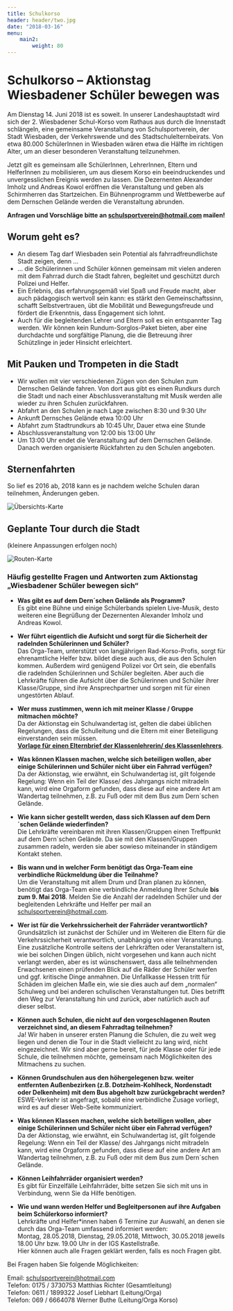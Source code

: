 ```yaml
---
title: Schulkorso
header: header/two.jpg
date: "2018-03-16"
menu: 
    main2:
        weight: 80
---
```


# Schulkorso – Aktionstag Wiesbadener Schüler bewegen was
Am Dienstag 14. Juni 2018 ist es soweit. In unserer Landeshauptstadt wird sich der 2. Wiesbadener Schul-Korso vom Rathaus aus durch die Innenstadt schlängeln, eine gemeinsame Veranstaltung von Schulsportverein, der Stadt Wiesbaden, der Verkehrswende und des Stadtschulelternbeirats. Von etwa 80.000 SchülerInnen in Wiesbaden wären etwa die Hälfte im richtigen Alter, um an dieser besonderen Veranstaltung teilzunehmen. 

Jetzt gilt es gemeinsam alle SchülerInnen, LehrerInnen, Eltern und HelferInnen zu mobilisieren, um aus diesem Korso ein beeindruckendes und unvergesslichen Ereignis werden zu lassen. Die Dezernenten Alexander Imholz und Andreas Kowol eröffnen die Veranstaltung und geben als Schirmherren das Startzeichen. Ein Bühnenprogramm und Wettbewerbe auf dem Dernschen Gelände werden die Veranstaltung abrunden.

**Anfragen und Vorschläge bitte an [schulsportverein@hotmail.com](mailto:schulsportverein@hotmail.com) mailen!**

## Worum geht es?

* An diesem Tag darf Wiesbaden sein Potential als fahrradfreundlichste Stadt zeigen, denn …
* … die Schülerinnen und Schüler können gemeinsam mit vielen anderen mit dem Fahrrad durch die Stadt fahren, begleitet und geschützt durch Polizei und Helfer.
* Ein Erlebnis, das erfahrungsgemäß viel Spaß und Freude macht, aber auch pädagogisch wertvoll sein kann: es stärkt den Gemeinschaftssinn, schafft Selbstvertrauen, übt die Mobilität und Bewegungsfreude und fördert die Erkenntnis, dass Engagement sich lohnt.
* Auch für die begleitenden Lehrer und Eltern soll es ein entspannter Tag werden. Wir können kein Rundum-Sorglos-Paket bieten, aber eine durchdachte und sorgfältige Planung, die die Betreuung ihrer Schützlinge in jeder Hinsicht erleichtert.

## Mit Pauken und Trompeten in die Stadt

* Wir wollen mit vier verschiedenen Zügen von den Schulen zum Dernschen Gelände fahren. Von dort aus gibt es einen Rundkurs durch die Stadt und nach einer Abschlussveranstaltung mit Musik werden alle wieder zu ihren Schulen zurückfahren.
* Abfahrt an den Schulen je nach Lage zwischen 8:30 und 9:30 Uhr
* Ankunft Dernsches Gelände etwa 10:00 Uhr
* Abfahrt zum Stadtrundkurs ab 10:45 Uhr, Dauer etwa eine Stunde
* Abschlussveranstaltung von 12:00 bis 13:00 Uhr
* Um 13:00 Uhr endet die Veranstaltung auf dem Dernschen Gelände. Danach werden organisierte Rückfahrten zu den Schulen angeboten.

## Sternenfahrten

So lief es 2016 ab, 2018 kann es je nachdem welche Schulen daran teilnehmen, Änderungen geben.

![Übersichts-Karte](korso/stadtkorsoc3bcberblick2.png)

## Geplante Tour durch die Stadt

(kleinere Anpassungen erfolgen noch)

![Routen-Karte](korso/strecke.jpg)

### Häufig gestellte Fragen und Antworten zum Aktionstag „Wiesbadener Schüler bewegen sich“

* **Was gibt es auf dem Dern´schen Gelände als Programm?**  
  Es gibt eine Bühne und einige Schülerbands spielen Live-Musik, desto weiteren eine Begrüßung der Dezernenten Alexander Imholz und Andreas Kowol.

* **Wer führt eigentlich die Aufsicht und sorgt für die Sicherheit der radelnden Schülerinnen und Schüler?**  
  Das Orga-Team, unterstützt von langjährigen Rad-Korso-Profis, sorgt für ehrenamtliche Helfer bzw. bildet diese auch aus, die aus den Schulen kommen. Außerdem wird genügend Polizei vor Ort sein, die ebenfalls die radelnden Schülerinnen und Schüler begleiten. Aber auch die Lehrkräfte führen die Aufsicht über die Schülerinnen und Schüler ihrer Klasse/Gruppe, sind ihre Ansprechpartner und sorgen mit für einen ungestörten Ablauf.

* **Wer muss zustimmen, wenn ich mit meiner Klasse / Gruppe mitmachen möchte?**  
  Da der Aktionstag ein Schulwandertag ist, gelten die dabei üblichen Regelungen, dass die Schulleitung und die Eltern mit einer Beteiligung einverstanden sein müssen.  
  **[Vorlage für einen Elternbrief der Klassenlehrerin/ des Klassenlehrers](korso/Schülerkorso-2018-Elternbrief.doc)**.

* **Was können Klassen machen, welche sich beteiligen wollen, aber einige Schülerinnen und Schüler nicht über ein Fahrrad verfügen?**  
  Da der Aktionstag, wie erwähnt, ein Schulwandertag ist, gilt folgende Regelung: Wenn ein Teil der Klasse/ des Jahrgangs nicht mitradeln kann, wird eine Orgaform gefunden, dass diese auf eine andere Art am Wandertag teilnehmen, z.B. zu Fuß oder mit dem Bus zum Dern´schen Gelände.

* **Wie kann sicher gestellt werden, dass sich Klassen auf dem Dern´schen Gelände wiederfinden?**  
  Die Lehrkräfte vereinbaren mit ihren Klassen/Gruppen einen Treffpunkt auf dem Dern´schen Gelände. Da sie mit den Klassen/Gruppen zusammen radeln, werden sie aber sowieso miteinander in ständigem Kontakt stehen.

* **Bis wann und in welcher Form benötigt das Orga-Team eine verbindliche Rückmeldung über die Teilnahme?**  
  Um die Veranstaltung mit allem Drum und Dran planen zu können, benötigt das Orga-Team eine verbindliche Anmeldung Ihrer Schule **bis zum 9. Mai 2018**. Melden Sie die Anzahl der radelnden Schüler und der begleitenden Lehrkräfte und Helfer per mail an [schulsportverein@hotmail.com](mailto:schulsportverein@hotmail.com).

* **Wer ist für die Verkehrssicherheit der Fahrräder verantwortlich?**  
 Grundsätzlich ist zunächst der Schüler und im Weiteren die Eltern für die Verkehrssicherheit verantwortlich, unabhängig von einer Veranstaltung. Eine zusätzliche Kontrolle seitens der Lehrkräften oder Veranstaltern ist, wie bei solchen Dingen üblich, nicht vorgesehen und kann auch nicht verlangt werden, aber es ist wünschenswert, dass alle teilnehmenden Erwachsenen einen prüfenden Blick auf die Räder der Schüler werfen und ggf. kritische Dinge anmahnen. Die Unfallkasse Hessen tritt für Schäden im gleichen Maße ein, wie sie dies auch auf dem „normalen“ Schulweg und bei anderen schulischen Veranstaltungen tut. Dies betrifft den Weg zur Veranstaltung hin und zurück, aber natürlich auch auf dieser selbst.

* **Können auch Schulen, die nicht auf den vorgeschlagenen Routen verzeichnet sind, an diesem Fahrradtag teilnehmen?**  
  Ja! Wir haben in unserer ersten Planung die Schulen, die zu weit weg liegen und denen die Tour in die Stadt vielleicht zu lang wird, nicht eingezeichnet. Wir sind aber gerne bereit, für jede Klasse oder für jede Schule, die teilnehmen möchte, gemeinsam nach Möglichkeiten des Mitmachens zu suchen.

* **Können Grundschulen aus den höhergelegenen bzw. weiter entfernten Außenbezirken (z.B. Dotzheim-Kohlheck, Nordenstadt oder Delkenheim) mit dem Bus abgeholt bzw zurückgebracht werden?**  
  ESWE-Verkehr ist angefragt, sobald eine verbindliche Zusage vorliegt, wird es auf dieser Web-Seite kommuniziert.

* **Was können Klassen machen, welche sich beteiligen wollen, aber einige Schülerinnen und Schüler nicht über ein Fahrrad verfügen?**  
  Da der Aktionstag, wie erwähnt, ein Schulwandertag ist, gilt folgende Regelung: Wenn ein Teil der Klasse/ des Jahrgangs nicht mitradeln kann, wird eine Orgaform gefunden, dass diese auf eine andere Art am Wandertag teilnehmen, z.B. zu Fuß oder mit dem Bus zum Dern´schen Gelände.  
  
* **Können Leihfahrräder organisiert werden?**  
  Es gibt für Einzelfälle Leihfahrräder, bitte setzen Sie sich mit uns in Verbindung, wenn Sie da Hilfe benötigen.

* **Wie und wann werden Helfer und Begleitpersonen auf ihre Aufgaben beim Schülerkorso informiert?**  
  Lehrkräfte und Helfer\*innen haben 6 Termine zur Auswahl, an denen sie durch das Orga-Team umfassend informiert werden:  
  Montag, 28.05.2018, Dienstag, 29.05.2018, Mittwoch, 30.05.2018 jeweils 18.00 Uhr bzw. 19.00 Uhr in der IGS Kastellstraße.  
  Hier können auch alle Fragen geklärt werden, falls es noch Fragen gibt.


Bei Fragen haben Sie folgende Möglichkeiten:

Email: [schulsportverein@hotmail.com](mailto:schulsportverein@hotmail.com)  
Telefon: 0175 / 3730753 Matthias Richter (Gesamtleitung)  
Telefon: 0611 / 1899322 Josef Liebhart (Leitung/Orga)  
Telefon: 069 / 6664078 Werner Buthe (Leitung/Orga Korso)  
